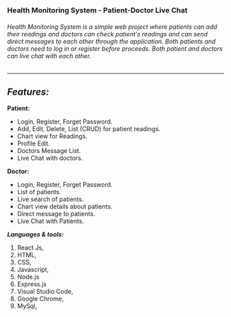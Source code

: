 ### Health Monitoring System - Patient-Doctor Live Chat

###### Health Monitoring System is a simple web project where patients can add their readings and doctors can check patient's readings and can send direct messages to each other through the application. Both patients and doctors need to log in or register before proceeds. Both patient and doctors can live chat with each other.

----------

***Features:***
----------
**Patient:**
- Login, Register, Forget Password.
- Add, Edit, Delete, List (CRUD) for patient readings.
- Chart view for Readings.
- Profile Edit.
- Doctors Message List.
- Live Chat with doctors.

**Doctor:**
- Login, Register, Forget Password.
- List of patients.
- Live search of patients.
- Chart view details about patients.
- Direct message to patients.
- Live Chat with Patients.


***Languages & tools:***
1. React Js,
2. HTML,
3. CSS,
4. Javascript,
5. Node.js
6. Express.js
7. Visual Studio Code,
8. Google Chrome,
9. MySql,
